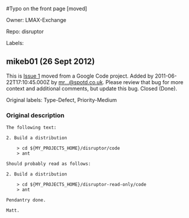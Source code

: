 #Typo on the front page [moved]

Owner: LMAX-Exchange

Repo: disruptor

Labels: 

## mikeb01 (26 Sept 2012)

This is [Issue 1](http://code.google.com/p/disruptor/issues/detail?id=1) moved from a Google Code project.
Added by 2011-06-22T17:10:45.000Z by [mr...@spotd.co.uk](http://code.google.com/u/100549657017506198092/).
Please review that bug for more context and additional comments, but update this bug.
 Closed (Done).

Original labels: Type-Defect, Priority-Medium
### Original description

```
The following text:

2. Build a distribution

    > cd ${MY_PROJECTS_HOME}/disruptor/code
    > ant

Should probably read as follows:

2. Build a distribution

    > cd ${MY_PROJECTS_HOME}/disruptor-read-only/code
    > ant

Pendantry done.

Matt.
```


